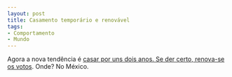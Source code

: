 ```yaml
---
layout: post
title: Casamento temporário e renovável
tags:
- Comportamento
- Mundo
---
```


Agora a nova tendência é [casar por uns dois anos. Se der certo, renova-se os votos](http://www.reuters.com/article/2011/09/29/us-mexico-marriage-idUSTRE78S6TX20110929). Onde? No México.
